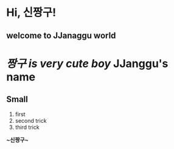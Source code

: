 # Hi, 신짱구!
## welcome to JJanaggu world
*짱구 is very cute boy*
JJanggu's name
==========
Small
----------
1. first 
1. second trick
4. third trick

**~신짱구~**
